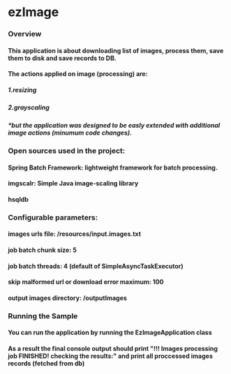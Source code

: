 # ezImage

### Overview
#### This application is about downloading list of images, process them, save them to disk and save records to DB.
#### The actions applied on image (processing) are:
##### 1.resizing
##### 2.grayscaling 
##### *but the application was designed to be easly extended with additional image actions (minumum code changes).

### Open sources used in the project:
#### Spring Batch Framework: lightweight framework for batch processing.
#### imgscalr: Simple Java image-scaling library
#### hsqldb

### Configurable parameters:
#### images urls file: /resources/input.images.txt
#### job batch chunk size: 5
#### job batch threads: 4 (default of SimpleAsyncTaskExecutor)
#### skip malformed url or download error maximum: 100
#### output images directory: /outputImages

### Running the Sample
#### You can run the application by running the EzImageApplication class 
#### As a result the final console output should print "!!! Images processing job FINISHED! checking the results:" and print all proccessed images records (fetched from db)
